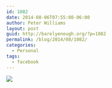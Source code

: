 ```yaml
---
id: 1082
date: 2014-08-06T07:55:08-06:00
author: Peter Williams
layout: post
guid: http://barelyenough.org/?p=1082
permalink: /blog/2014/08/1082/
categories:
  - Personal
tags:
  - facebook
---
```

<div>
  <img src='https://fbcdn-sphotos-d-a.akamaihd.net/hphotos-ak-xfp1/t1.0-9/q71/s720x720/10570385_10152281195863339_5185079328980786890_n.jpg' style='max-width:600px;' /></p> 
  
  <div>
  </div>
</div>